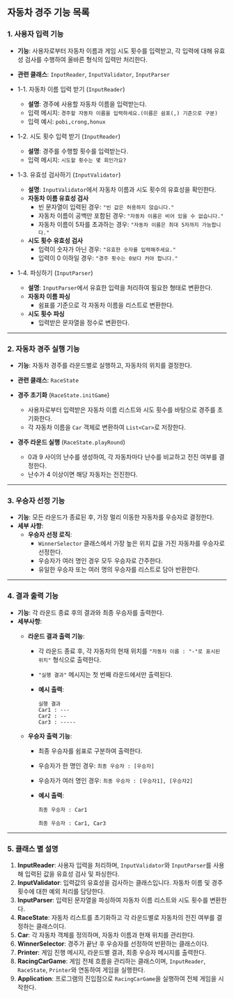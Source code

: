 ## 자동차 경주 기능 목록

### 1. 사용자 입력 기능
- **기능**: 사용자로부터 자동차 이름과 게임 시도 횟수를 입력받고, 각 입력에 대해 유효성 검사를 수행하여 올바른 형식의 입력만 처리한다.
- **관련 클래스**: `InputReader`, `InputValidator`, `InputParser`

- 1-1. 자동차 이름 입력 받기 (`InputReader`)
    - **설명**: 경주에 사용할 자동차 이름을 입력받는다.
    - 입력 메시지: `경주할 자동차 이름을 입력하세요.(이름은 쉼표(,) 기준으로 구분)`
    - 입력 예시: `pobi,crong,honux`

- 1-2. 시도 횟수 입력 받기 (`InputReader`)
    - **설명**: 경주를 수행할 횟수를 입력받는다.
    - 입력 메시지: `시도할 횟수는 몇 회인가요?`

- 1-3. 유효성 검사하기 (`InputValidator`)
    - **설명**: `InputValidator`에서 자동차 이름과 시도 횟수의 유효성을 확인한다.
    - **자동차 이름 유효성 검사**
        - 빈 문자열이 입력된 경우: `"빈 값은 허용하지 않습니다."`
        - 자동차 이름이 공백만 포함된 경우: `"자동차 이름은 비어 있을 수 없습니다."`
        - 자동차 이름이 5자를 초과하는 경우: `"자동차 이름은 최대 5자까지 가능합니다."`
    - **시도 횟수 유효성 검사**
        - 입력이 숫자가 아닌 경우: `"유효한 숫자를 입력해주세요."`
        - 입력이 0 이하일 경우: `"경주 횟수는 0보다 커야 합니다."`

- 1-4. 파싱하기 (`InputParser`)
    - **설명**: `InputParser`에서 유효한 입력을 처리하여 필요한 형태로 변환한다.
    - **자동차 이름 파싱**
        - 쉼표를 기준으로 각 자동차 이름을 리스트로 변환한다.
    - **시도 횟수 파싱**
        - 입력받은 문자열을 정수로 변환한다.

---

### 2. 자동차 경주 실행 기능
- **기능**: 자동차 경주를 라운드별로 실행하고, 자동차의 위치를 결정한다.
- **관련 클래스**: `RaceState`

- **경주 초기화** (`RaceState.initGame`)
    - 사용자로부터 입력받은 자동차 이름 리스트와 시도 횟수를 바탕으로 경주를 초기화한다.
    - 각 자동차 이름을 `Car` 객체로 변환하여 `List<Car>`로 저장한다.

- **경주 라운드 실행** (`RaceState.playRound`)
    - 0과 9 사이의 난수를 생성하여, 각 자동차마다 난수를 비교하고 전진 여부를 결정한다.
    - 난수가 4 이상이면 해당 자동차는 전진한다.

---

### 3. 우승자 선정 기능

- **기능**: 모든 라운드가 종료된 후, 가장 멀리 이동한 자동차를 우승자로 결정한다.
- **세부 사항**:
    - **우승자 선정 로직**:
        - `WinnerSelector` 클래스에서 가장 높은 위치 값을 가진 자동차를 우승자로 선정한다.
        - 우승자가 여러 명인 경우 모두 우승자로 간주한다.
        - 유일한 우승자 또는 여러 명의 우승자를 리스트로 담아 반환한다.

---

### 4. 결과 출력 기능

- **기능**: 각 라운드 종료 후의 결과와 최종 우승자를 출력한다.
- **세부사항**:
    - **라운드 결과 출력 기능**:
        - 각 라운드 종료 후, 각 자동차의 현재 위치를 `"자동차 이름 : "-"로 표시된 위치"` 형식으로 출력한다.
        - `"실행 결과"` 메시지는 첫 번째 라운드에서만 출력된다.
        - **예시 출력**:

            ```
            실행 결과
            Car1 : ---
            Car2 : --
            Car3 : -----
            ```

    - **우승자 출력 기능**:
        - 최종 우승자를 쉼표로 구분하여 출력한다.
        - 우승자가 한 명인 경우: `최종 우승자 : [우승자]`
        - 우승자가 여러 명인 경우: `최종 우승자 : [우승자1], [우승자2]`
        - **예시 출력**:

            ```
            최종 우승자 : Car1
            ```

            ```
            최종 우승자 : Car1, Car3
            ```

---

### 5. 클래스 별 설명

1. **InputReader**: 사용자 입력을 처리하며, `InputValidator`와 `InputParser`를 사용해 입력된 값을 유효성 검사 및 파싱한다.
2. **InputValidator**: 입력값의 유효성을 검사하는 클래스입니다. 자동차 이름 및 경주 횟수에 대한 예외 처리를 담당한다.
3. **InputParser**: 입력된 문자열을 파싱하여 자동차 이름 리스트와 시도 횟수를 변환한다.
4. **RaceState**: 자동차 리스트를 초기화하고 각 라운드별로 자동차의 전진 여부를 결정하는 클래스이다.
5. **Car**: 각 자동차 객체를 정의하며, 자동차 이름과 현재 위치를 관리한다.
6. **WinnerSelector**: 경주가 끝난 후 우승자를 선정하여 반환하는 클래스이다.
7. **Printer**: 게임 진행 메시지, 라운드별 결과, 최종 우승자 메시지를 출력한다.
8. **RacingCarGame**: 게임 전체 흐름을 관리하는 클래스이며, `InputReader`, `RaceState`, `Printer`와 연동하여 게임을 실행한다.
9. **Application**: 프로그램의 진입점으로 `RacingCarGame`을 실행하여 전체 게임을 시작한다.



